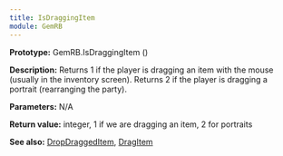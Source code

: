 ```yaml
---
title: IsDraggingItem
module: GemRB
---
```


**Prototype:** GemRB.IsDraggingItem ()

**Description:** Returns 1 if the player is dragging an item with the mouse 
(usually in the inventory screen). Returns 2 if the player is dragging a 
portrait (rearranging the party).

**Parameters:** N/A

**Return value:** integer, 1 if we are dragging an item, 2 for portraits

**See also:** [DropDraggedItem](DropDraggedItem.md), [DragItem](DragItem.md)
